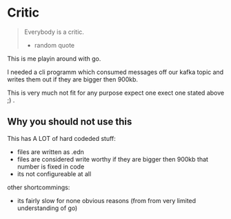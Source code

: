 # Critic

> Everybody is a critic.  
> - random quote

This is me playin around with go.

I needed a cli programm which consumed messages off our kafka topic and writes them out if they are bigger then 900kb.

This is very much not fit for any purpose expect one exect one stated above ;) .

## Why you should not use this

This has A LOT of hard codeded stuff:

  - files are written as .edn
  - files are considered write worthy if they are bigger then 900kb that number is fixed in code
  - its not configureable at all

other shortcommings:

  - its fairly slow for none obvious reasons (from from very limited understanding of go)